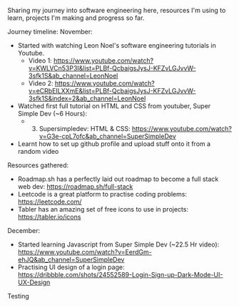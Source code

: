 Sharing my journey into software engineering here, resources I'm using to learn, projects I'm making and progress so far.

Journey timeline:
November:
- Started with watching Leon Noel's software engineering tutorials in Youtube.
  - Video 1: https://www.youtube.com/watch?v=KWLVCn53P3I&list=PLBf-QcbaigsJysJ-KFZvLGJvvW-3sfk1S&ab_channel=LeonNoel
  - Video 2: https://www.youtube.com/watch?v=eCRbEILXXmE&list=PLBf-QcbaigsJysJ-KFZvLGJvvW-3sfk1S&index=2&ab_channel=LeonNoel
- Watched first full tutorial on HTML and CSS from youtuber, Super Simple Dev (~6 Hours):
  - 3. Supersimpledev: HTML & CSS: https://www.youtube.com/watch?v=G3e-cpL7ofc&ab_channel=SuperSimpleDev
- Learnt how to set up github profile and upload stuff onto it from a random video
   
Resources gathered:
- Roadmap.sh has a perfectly laid out roadmap to become a full stack web dev: https://roadmap.sh/full-stack
- Leetcode is a great platform to practise coding problems: https://leetcode.com/
- Tabler has an amazing set of free icons to use in projects: https://tabler.io/icons
   
December:
- Started learning Javascript from Super Simple Dev (~22.5 Hr video): https://www.youtube.com/watch?v=EerdGm-ehJQ&ab_channel=SuperSimpleDev
- Practising UI design of a login page: https://dribbble.com/shots/24552589-Login-Sign-up-Dark-Mode-UI-UX-Design

Testing